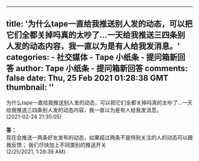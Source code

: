 
---
title: '为什么tape一直给我推送别人发的动态，可以把它们全都关掉吗真的太吵了…一天给我推送三四条别人发的动态内容，我一直以为是有人给我发消息。'
categories: 
    - 社交媒体
    - Tape 小纸条 - 提问箱新回答
author: Tape 小纸条 - 提问箱新回答
comments: false
date: Thu, 25 Feb 2021 01:28:38 GMT
thumbnail: ''
---

<div>   
为什么tape一直给我推送别人发的动态，可以把它们全都关掉吗真的太吵了…一天给我推送三四条别人发的动态内容，我一直以为是有人给我发消息。<br>(2021-02-24 21:35:05)<br><br><b>答：</b><br>现在会推送一两条好友发布的动态，如果超过两条不是特别关注的人的动态可以跟我反馈；
我们尽快加上不同类别的推送开关<br>(2/25/2021, 1:28:38 AM)  
</div>
            